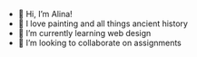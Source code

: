 - 👋 Hi, I’m Alina!
- 👀 I love painting and all things ancient history
- 🌱 I’m currently learning web design
- 💞️ I’m looking to collaborate on assignments

<!---
AConway05/AConway05 is a ✨ special ✨ repository because its `README.md` (this file) appears on your GitHub profile.
You can click the Preview link to take a look at your changes.
--->
